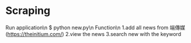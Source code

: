 # Scraping
Run application\n
$ python new.py\n
Function\n
1.add all news from 端傳媒(https://theinitium.com/)
2.view the news 
3.search new with the keyword

